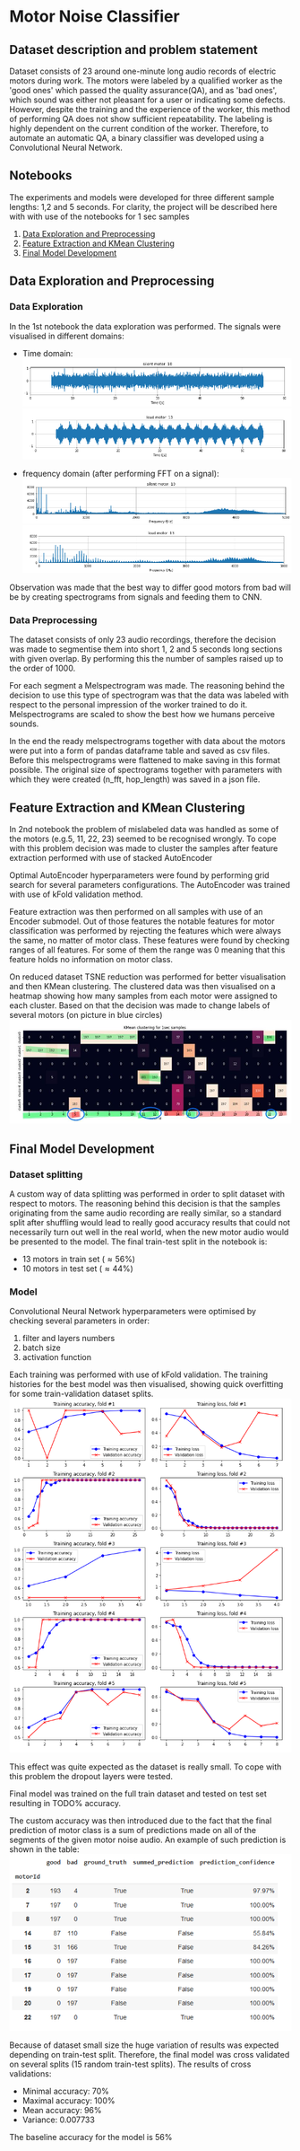 # Motor Noise Classifier

## Dataset description and problem statement

Dataset consists of 23 around one-minute long audio records of electric motors during work. The motors were labeled by a qualified worker as the 'good ones' which passed the quality assurance(QA), and as 'bad ones', which sound was either not pleasant for a user or indicating some defects. However, despite the training and the experience of the worker, this method of performing QA does not show sufficient repeatability. The labeling is highly dependent on the current condition of the worker. Therefore, to automate an automatic QA, a binary classifier was developed using a Convolutional Neural Network.

## Notebooks
The experiments and models were developed for three different sample lengths: 1,2 and 5 seconds. For clarity, the project will be described here with with use of the notebooks for 1 sec samples
1. [Data Exploration and Preprocessing](https://github.com/marcinstopyra/motor_noise_clf/blob/master/00_data_exploration_and_preprocess_1sec.ipynb)
2. [Feature Extraction and KMean Clustering](https://github.com/marcinstopyra/motor_noise_clf/blob/master/10_Cluster_1sec_samples.ipynb)
3. [Final Model Development](https://github.com/marcinstopyra/motor_noise_clf/blob/master/20_CNN_1sec_samples.ipynb)

## Data Exploration and Preprocessing
### Data Exploration
In the 1st notebook the data exploration was performed. The signals were visualised in different domains:
- Time domain: 
![example of silent motor signal in time domain](/images/time_domain1.png)
![example of loud motor signal in time domain](/images/time_domain2.png)

- frequency domain (after performing FFT on a signal):
![example of silent motor signal in frequency domain](/images/freq_domain1.png)
![example of loud motor signal in frequency domain](/images/freq_domain2.png)

Observation was made that the best way to differ good motors from bad will be by creating spectrograms from signals and feeding them to CNN.

### Data Preprocessing
The dataset consists of only 23 audio recordings, therefore the decision was made to segmentise them into short 1, 2 and 5 seconds long sections with given overlap. By performing this the number of samples raised up to the order of 1000.

For each segment a Melspectrogram was made. The reasoning behind the decision to use this type of spectrogram was that the data was labeled with respect to the personal impression of the worker trained to do it. Melspectrograms are scaled to show the best how we humans perceive sounds.

In the end the ready melspectrograms together with data about the motors were put into a form of pandas dataframe table and saved as csv files. Before this melspectrograms were flattened to make saving in this format possible. The original size of spectrograms together with parameters with which they were created (n_fft, hop_length) was saved in a json file.

## Feature Extraction and KMean Clustering
In 2nd notebook the problem of mislabeled data was handled as some of the motors (e.g.5, 11, 22, 23) seemed to be recognised wrongly. To cope with this problem decision was made to cluster the samples after feature extraction performed with use of stacked AutoEncoder

Optimal AutoEncoder hyperparameters were found by performing grid search for several parameters configurations. The AutoEncoder was trained with use of kFold validation method.

Feature extraction was then performed on all samples with use of an Encoder submodel. Out of those features the notable features for motor classification was performed by rejecting the features which were always the same, no matter of motor class. These features were found by checking ranges of all features. For some of them the range was 0 meaning that this feature holds no information on motor class.

On reduced dataset TSNE reduction was performed for better visualisation and then KMean clustering. The clustered data was then visualised on a heatmap showing how many samples from each motor were assigned to each cluster. Based on that the decision was made to change labels of several motors (on picture in blue circles)
![heatmap of clustered samples](/images/heatmap.png)

## Final Model Development
### Dataset splitting
A custom way of data splitting was performed in order to split dataset with respect to motors. The reasoning behind this decision is that the samples originating from the same audio recording are really similar, so a standard split after shuffling would lead to really good accuracy results that could not necessarily turn out well in the real world, when the new motor audio would be presented to the model. The final train-test split in the notebook is:
- 13 motors in train set ($\approx 56$%)
- 10 motors in test set ($\approx 44$%)

### Model
Convolutional Neural Network hyperparameters were optimised by checking several parameters in order:
1. filter and layers numbers
2. batch size
3. activation function

Each training was performed with use of kFold validation. The training histories for the best model was then visualised, showing quick overfitting for some train-validation dataset splits. 
![training histories](/images/training_history.png)

This effect was quite expected as the dataset is really small. To cope with this problem the dropout layers were tested.

Final model was trained on the full train dataset and tested on test set resulting in TODO% accuracy.

The custom accuracy was then introduced due to the fact that the final prediction of motor class is a sum of predictions made on all of the segments of the given motor noise audio. 
An example of such prediction is shown in the table:
![results table](/images/pred_table.png)

Because of dataset small size the huge variation of results was expected depending on train-test split. Therefore, the final model was cross validated on several splits (15 random train-test splits). The results of cross validations:
- Minimal accuracy: 70%
- Maximal accuracy: 100%
- Mean accuracy: 96%
- Variance: 0.007733

The baseline accuracy for the model is 56%